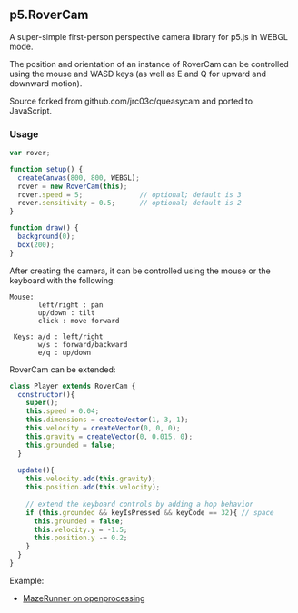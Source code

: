 ## p5.RoverCam
A super-simple first-person perspective camera library for p5.js in WEBGL mode.

The position and orientation of an instance of RoverCam can be controlled using the mouse and WASD keys (as well as E and Q for upward and downward motion).

Source forked from github.com/jrc03c/queasycam and ported to JavaScript.

### Usage

```javascript
var rover;

function setup() {
  createCanvas(800, 800, WEBGL);
  rover = new RoverCam(this);
  rover.speed = 5;              // optional; default is 3
  rover.sensitivity = 0.5;      // optional; default is 2
}

function draw() {
  background(0);
  box(200);
}
```

After creating the camera, it can be controlled using the mouse or the keyboard with the following:
```
Mouse:
       left/right : pan
       up/down : tilt
       click : move forward

 Keys: a/d : left/right
       w/s : forward/backward
       e/q : up/down
```

RoverCam can be extended:

```javascript
class Player extends RoverCam {
  constructor(){
    super();
    this.speed = 0.04;
    this.dimensions = createVector(1, 3, 1);
    this.velocity = createVector(0, 0, 0);
    this.gravity = createVector(0, 0.015, 0);
    this.grounded = false;
  }
  
  update(){
    this.velocity.add(this.gravity);
    this.position.add(this.velocity);
    
    // extend the keyboard controls by adding a hop behavior
    if (this.grounded && keyIsPressed && keyCode == 32){ // space
      this.grounded = false;
      this.velocity.y = -1.5;
      this.position.y -= 0.2;
    }
  }
}
```

Example:
- [MazeRunner on openprocessing](https://www.openprocessing.org/sketch/755273)
